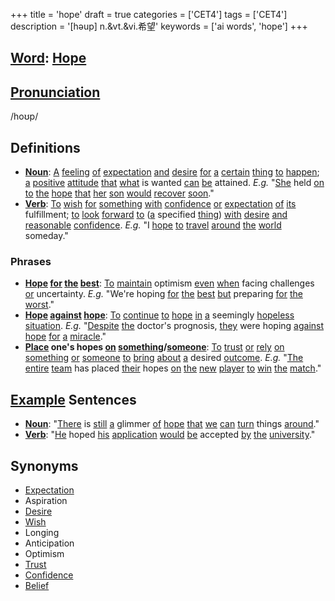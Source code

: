 +++
title = 'hope'
draft = true
categories = ['CET4']
tags = ['CET4']
description = '[həup] n.&vt.&vi.希望'
keywords = ['ai words', 'hope']
+++

## [Word](/en/post/word/): [Hope](/en/post/hope/)

## [Pronunciation](/en/post/pronunciation/)
/hoʊp/

## Definitions
- **[Noun](/en/post/noun/)**: [A](/en/post/a/) [feeling](/en/post/feeling/) [of](/en/post/of/) [expectation](/en/post/expectation/) [and](/en/post/and/) [desire](/en/post/desire/) [for](/en/post/for/) [a](/en/post/a/) [certain](/en/post/certain/) [thing](/en/post/thing/) [to](/en/post/to/) [happen](/en/post/happen/); [a](/en/post/a/) [positive](/en/post/positive/) [attitude](/en/post/attitude/) [that](/en/post/that/) [what](/en/post/what/) is wanted [can](/en/post/can/) [be](/en/post/be/) attained. _E.g._ "[She](/en/post/she/) held [on](/en/post/on/) [to](/en/post/to/) [the](/en/post/the/) [hope](/en/post/hope/) [that](/en/post/that/) [her](/en/post/her/) [son](/en/post/son/) [would](/en/post/would/) [recover](/en/post/recover/) [soon](/en/post/soon/)."
- **[Verb](/en/post/verb/)**: [To](/en/post/to/) [wish](/en/post/wish/) [for](/en/post/for/) [something](/en/post/something/) [with](/en/post/with/) [confidence](/en/post/confidence/) [or](/en/post/or/) [expectation](/en/post/expectation/) [of](/en/post/of/) [its](/en/post/its/) fulfillment; [to](/en/post/to/) [look](/en/post/look/) [forward](/en/post/forward/) [to](/en/post/to/) ([a](/en/post/a/) specified [thing](/en/post/thing/)) [with](/en/post/with/) [desire](/en/post/desire/) [and](/en/post/and/) [reasonable](/en/post/reasonable/) [confidence](/en/post/confidence/). _E.g._ "I [hope](/en/post/hope/) [to](/en/post/to/) [travel](/en/post/travel/) [around](/en/post/around/) [the](/en/post/the/) [world](/en/post/world/) someday."

### Phrases
- **[Hope](/en/post/hope/) [for](/en/post/for/) [the](/en/post/the/) [best](/en/post/best/)**: [To](/en/post/to/) [maintain](/en/post/maintain/) optimism [even](/en/post/even/) [when](/en/post/when/) facing challenges [or](/en/post/or/) uncertainty. _E.g._ "We're hoping [for](/en/post/for/) [the](/en/post/the/) [best](/en/post/best/) [but](/en/post/but/) preparing [for](/en/post/for/) [the](/en/post/the/) [worst](/en/post/worst/)."
- **[Hope](/en/post/hope/) [against](/en/post/against/) [hope](/en/post/hope/)**: [To](/en/post/to/) [continue](/en/post/continue/) [to](/en/post/to/) [hope](/en/post/hope/) [in](/en/post/in/) [a](/en/post/a/) seemingly [hopeless](/en/post/hopeless/) [situation](/en/post/situation/). _E.g._ "[Despite](/en/post/despite/) [the](/en/post/the/) doctor's prognosis, [they](/en/post/they/) were hoping [against](/en/post/against/) [hope](/en/post/hope/) [for](/en/post/for/) [a](/en/post/a/) [miracle](/en/post/miracle/)."
- **[Place](/en/post/place/) one's hopes [on](/en/post/on/) [something](/en/post/something/)/[someone](/en/post/someone/)**: [To](/en/post/to/) [trust](/en/post/trust/) [or](/en/post/or/) [rely](/en/post/rely/) [on](/en/post/on/) [something](/en/post/something/) [or](/en/post/or/) [someone](/en/post/someone/) [to](/en/post/to/) [bring](/en/post/bring/) [about](/en/post/about/) [a](/en/post/a/) desired [outcome](/en/post/outcome/). _E.g._ "[The](/en/post/the/) [entire](/en/post/entire/) [team](/en/post/team/) has placed [their](/en/post/their/) hopes [on](/en/post/on/) [the](/en/post/the/) [new](/en/post/new/) [player](/en/post/player/) [to](/en/post/to/) [win](/en/post/win/) [the](/en/post/the/) [match](/en/post/match/)."

## [Example](/en/post/example/) Sentences
- **[Noun](/en/post/noun/)**: "[There](/en/post/there/) is [still](/en/post/still/) [a](/en/post/a/) glimmer [of](/en/post/of/) [hope](/en/post/hope/) [that](/en/post/that/) [we](/en/post/we/) [can](/en/post/can/) [turn](/en/post/turn/) things [around](/en/post/around/)."
- **[Verb](/en/post/verb/)**: "[He](/en/post/he/) hoped [his](/en/post/his/) [application](/en/post/application/) [would](/en/post/would/) [be](/en/post/be/) accepted [by](/en/post/by/) [the](/en/post/the/) [university](/en/post/university/)."

## Synonyms
- [Expectation](/en/post/expectation/)
- Aspiration
- [Desire](/en/post/desire/)
- [Wish](/en/post/wish/)
- Longing
- Anticipation
- Optimism
- [Trust](/en/post/trust/)
- [Confidence](/en/post/confidence/)
- [Belief](/en/post/belief/)
